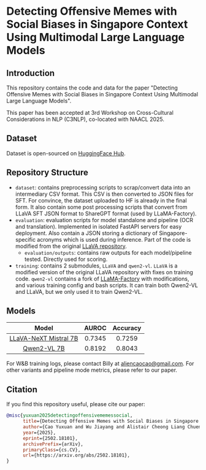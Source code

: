 # Detecting Offensive Memes with Social Biases in Singapore Context Using Multimodal Large Language Models

## Introduction
This repository contains the code and data for the paper "Detecting Offensive Memes with Social Biases in Singapore Context Using Multimodal Large Language Models".

This paper has been accepted at 3rd Workshop on Cross-Cultural Considerations in NLP (C3NLP), co-located with NAACL 2025.

## Dataset
Dataset is open-sourced on [HuggingFace Hub](https://huggingface.co/datasets/aliencaocao/multimodal_meme_classification_singapore).

## Repository Structure
- `dataset`: contains preprocessing scripts to scrap/convert data into an intermediary CSV format. This CSV is then converted to JSON files for SFT. For convince, the dataset uploaded to HF is already in the final form. It also contain some post processing scripts that convert from LLaVA SFT JSON format to ShareGPT format (used by LLaMA-Factory).
- `evaluation`: evaluation scripts for model standalone and pipeline (OCR and translation). Implemented in isolated FastAPI servers for easy deployment. Also contain a JSON storing a dictionary of Singapore-specific acronyms which is used during inference. Part of the code is modified from the original [LLaVA repository](https://github.com/haotian-liu/LLaVA).
  - `evaluation/outputs`: contains raw outputs for each model/pipeline tested. Directly used for scoring.
- `training`: contains 2 submodules, `LLaVA` and `qwen2-vl`. `LLaVA` is a modified version of the original LLaVA repository with fixes on training code. `qwen2-vl` contains a fork of [LLaMA-Factory](https://github.com/hiyouga/LLaMA-Factory) with modifications, and various training config and bash scripts. It can train both Qwen2-VL and LLaVA, but we only used it to train Qwen2-VL.

## Models
|                                                   Model                                                   | AUROC  | Accuracy |
|:---------------------------------------------------------------------------------------------------------:|:------:|:--------:|
| [LLaVA-NeXT Mistral 7B](https://huggingface.co/aliencaocao/llava-1.6-mistral-7b-offensive-meme-singapore) | 0.7345 |  0.7259  |
|       [Qwen2-VL 7B](https://huggingface.co/aliencaocao/qwen2-vl-7b-rslora-offensive-meme-singapore)       | 0.8192 |  0.8043  |

For W&B training logs, please contact Billy at aliencaocao@gmail.com. For other variants and pipeline mode metrics, please refer to our paper.


## Citation
If you find this repository useful, please cite our paper:
```bibtex
@misc{yuxuan2025detectingoffensivememessocial,
      title={Detecting Offensive Memes with Social Biases in Singapore Context Using Multimodal Large Language Models}, 
      author={Cao Yuxuan and Wu Jiayang and Alistair Cheong Liang Chuen and Bryan Shan Guanrong and Theodore Lee Chong Jen and Sherman Chann Zhi Shen},
      year={2025},
      eprint={2502.18101},
      archivePrefix={arXiv},
      primaryClass={cs.CV},
      url={https://arxiv.org/abs/2502.18101}, 
}
```
